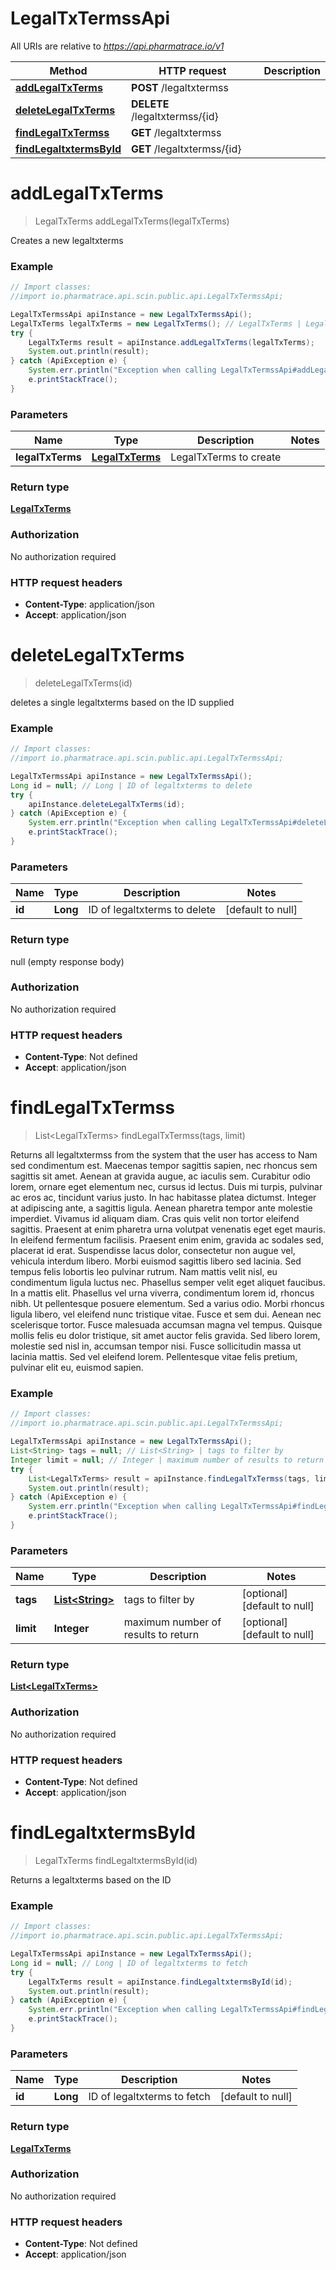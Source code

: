 # LegalTxTermssApi

All URIs are relative to *https://api.pharmatrace.io/v1*

Method | HTTP request | Description
------------- | ------------- | -------------
[**addLegalTxTerms**](LegalTxTermssApi.md#addLegalTxTerms) | **POST** /legaltxtermss | 
[**deleteLegalTxTerms**](LegalTxTermssApi.md#deleteLegalTxTerms) | **DELETE** /legaltxtermss/{id} | 
[**findLegalTxTermss**](LegalTxTermssApi.md#findLegalTxTermss) | **GET** /legaltxtermss | 
[**findLegaltxtermsById**](LegalTxTermssApi.md#findLegaltxtermsById) | **GET** /legaltxtermss/{id} | 


<a name="addLegalTxTerms"></a>
# **addLegalTxTerms**
> LegalTxTerms addLegalTxTerms(legalTxTerms)



Creates a new legaltxterms

### Example
```java
// Import classes:
//import io.pharmatrace.api.scin.public.api.LegalTxTermssApi;

LegalTxTermssApi apiInstance = new LegalTxTermssApi();
LegalTxTerms legalTxTerms = new LegalTxTerms(); // LegalTxTerms | LegalTxTerms to create
try {
    LegalTxTerms result = apiInstance.addLegalTxTerms(legalTxTerms);
    System.out.println(result);
} catch (ApiException e) {
    System.err.println("Exception when calling LegalTxTermssApi#addLegalTxTerms");
    e.printStackTrace();
}
```

### Parameters

Name | Type | Description  | Notes
------------- | ------------- | ------------- | -------------
 **legalTxTerms** | [**LegalTxTerms**](LegalTxTerms.md)| LegalTxTerms to create |

### Return type

[**LegalTxTerms**](LegalTxTerms.md)

### Authorization

No authorization required

### HTTP request headers

 - **Content-Type**: application/json
 - **Accept**: application/json

<a name="deleteLegalTxTerms"></a>
# **deleteLegalTxTerms**
> deleteLegalTxTerms(id)



deletes a single legaltxterms based on the ID supplied

### Example
```java
// Import classes:
//import io.pharmatrace.api.scin.public.api.LegalTxTermssApi;

LegalTxTermssApi apiInstance = new LegalTxTermssApi();
Long id = null; // Long | ID of legaltxterms to delete
try {
    apiInstance.deleteLegalTxTerms(id);
} catch (ApiException e) {
    System.err.println("Exception when calling LegalTxTermssApi#deleteLegalTxTerms");
    e.printStackTrace();
}
```

### Parameters

Name | Type | Description  | Notes
------------- | ------------- | ------------- | -------------
 **id** | **Long**| ID of legaltxterms to delete | [default to null]

### Return type

null (empty response body)

### Authorization

No authorization required

### HTTP request headers

 - **Content-Type**: Not defined
 - **Accept**: application/json

<a name="findLegalTxTermss"></a>
# **findLegalTxTermss**
> List&lt;LegalTxTerms&gt; findLegalTxTermss(tags, limit)



Returns all legaltxtermss from the system that the user has access to Nam sed condimentum est. Maecenas tempor sagittis sapien, nec rhoncus sem sagittis sit amet. Aenean at gravida augue, ac iaculis sem. Curabitur odio lorem, ornare eget elementum nec, cursus id lectus. Duis mi turpis, pulvinar ac eros ac, tincidunt varius justo. In hac habitasse platea dictumst. Integer at adipiscing ante, a sagittis ligula. Aenean pharetra tempor ante molestie imperdiet. Vivamus id aliquam diam. Cras quis velit non tortor eleifend sagittis. Praesent at enim pharetra urna volutpat venenatis eget eget mauris. In eleifend fermentum facilisis. Praesent enim enim, gravida ac sodales sed, placerat id erat. Suspendisse lacus dolor, consectetur non augue vel, vehicula interdum libero. Morbi euismod sagittis libero sed lacinia.  Sed tempus felis lobortis leo pulvinar rutrum. Nam mattis velit nisl, eu condimentum ligula luctus nec. Phasellus semper velit eget aliquet faucibus. In a mattis elit. Phasellus vel urna viverra, condimentum lorem id, rhoncus nibh. Ut pellentesque posuere elementum. Sed a varius odio. Morbi rhoncus ligula libero, vel eleifend nunc tristique vitae. Fusce et sem dui. Aenean nec scelerisque tortor. Fusce malesuada accumsan magna vel tempus. Quisque mollis felis eu dolor tristique, sit amet auctor felis gravida. Sed libero lorem, molestie sed nisl in, accumsan tempor nisi. Fusce sollicitudin massa ut lacinia mattis. Sed vel eleifend lorem. Pellentesque vitae felis pretium, pulvinar elit eu, euismod sapien. 

### Example
```java
// Import classes:
//import io.pharmatrace.api.scin.public.api.LegalTxTermssApi;

LegalTxTermssApi apiInstance = new LegalTxTermssApi();
List<String> tags = null; // List<String> | tags to filter by
Integer limit = null; // Integer | maximum number of results to return
try {
    List<LegalTxTerms> result = apiInstance.findLegalTxTermss(tags, limit);
    System.out.println(result);
} catch (ApiException e) {
    System.err.println("Exception when calling LegalTxTermssApi#findLegalTxTermss");
    e.printStackTrace();
}
```

### Parameters

Name | Type | Description  | Notes
------------- | ------------- | ------------- | -------------
 **tags** | [**List&lt;String&gt;**](String.md)| tags to filter by | [optional] [default to null]
 **limit** | **Integer**| maximum number of results to return | [optional] [default to null]

### Return type

[**List&lt;LegalTxTerms&gt;**](LegalTxTerms.md)

### Authorization

No authorization required

### HTTP request headers

 - **Content-Type**: Not defined
 - **Accept**: application/json

<a name="findLegaltxtermsById"></a>
# **findLegaltxtermsById**
> LegalTxTerms findLegaltxtermsById(id)



Returns a legaltxterms based on the ID

### Example
```java
// Import classes:
//import io.pharmatrace.api.scin.public.api.LegalTxTermssApi;

LegalTxTermssApi apiInstance = new LegalTxTermssApi();
Long id = null; // Long | ID of legaltxterms to fetch
try {
    LegalTxTerms result = apiInstance.findLegaltxtermsById(id);
    System.out.println(result);
} catch (ApiException e) {
    System.err.println("Exception when calling LegalTxTermssApi#findLegaltxtermsById");
    e.printStackTrace();
}
```

### Parameters

Name | Type | Description  | Notes
------------- | ------------- | ------------- | -------------
 **id** | **Long**| ID of legaltxterms to fetch | [default to null]

### Return type

[**LegalTxTerms**](LegalTxTerms.md)

### Authorization

No authorization required

### HTTP request headers

 - **Content-Type**: Not defined
 - **Accept**: application/json

